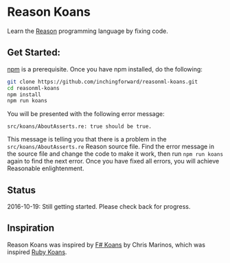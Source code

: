 # Reason Koans

Learn the [Reason](https://facebook.github.io/reason/) programming language by fixing code.

## Get Started:

[npm](https://www.npmjs.com) is a prerequisite.  Once you have npm installed, do the following:

```sh
git clone https://github.com/inchingforward/reasonml-koans.git
cd reasonml-koans
npm install
npm run koans
```

You will be presented with the following error message:

    src/koans/AboutAsserts.re: true should be true.

This message is telling you that there is a problem in the `src/koans/AboutAsserts.re` Reason source file.  Find the error message in the source file and change the code to make it work, then run `npm run koans` again to find the next error.  Once you have fixed all errors, you will achieve Reasonable enlightenment.

## Status

2016-10-19: Still getting started.  Please check back for progress.

## Inspiration

Reason Koans was inspired by [F# Koans](https://github.com/ChrisMarinos/FSharpKoans) by Chris Marinos, which was inspired [Ruby Koans](http://rubykoans.com/).
